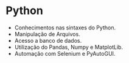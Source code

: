 # Python
- Conhecimentos nas sintaxes do Python.
- Manipulação de Arquivos.
- Acesso a banco de dados.
- Utilização do Pandas, Numpy e MatplotLib.
- Automação com Selenium e PyAutoGUI.

